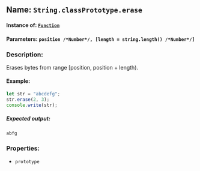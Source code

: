 ## Name: `String.classPrototype.erase`

#### Instance of: [`Function`](Function.md)

#### Parameters: `position /*Number*/, [length = string.length() /*Number*/]`

### Description:

Erases bytes from range [position, position + length).

#### Example:

```js
let str = "abcdefg";
str.erase(2, 3);
console.write(str);
```

##### Expected output:

```
abfg
```

### Properties:

- `prototype`


